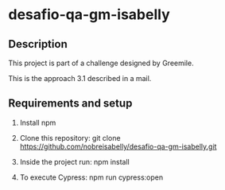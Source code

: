 # desafio-qa-gm-isabelly

## Description
This project is part of a challenge designed by Greemile.

This is the approach 3.1 described in a mail.

## Requirements and setup
1. Install npm 

2. Clone this repository: git clone https://github.com/nobreisabelly/desafio-qa-gm-isabelly.git

3. Inside the project run: npm install 

4. To execute Cypress: npm run cypress:open
